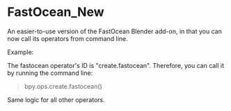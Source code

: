 # FastOcean_New
An easier-to-use version of the FastOcean Blender add-on, in that you can now call its operators from command line.

Example:

The fastocean operator's ID is "create.fastocean". Therefore, you can call it by running the command line:

> bpy.ops.create.fastocean()

Same logic for all other operators.
